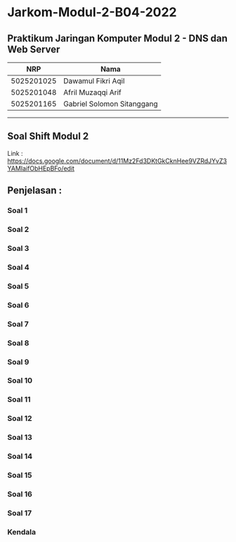 # Jarkom-Modul-2-B04-2022

## Praktikum Jaringan Komputer Modul 2 - DNS dan Web Server
NRP | Nama
-----------|---------------------------
5025201025 | Dawamul Fikri Aqil
5025201048 | Afril Muzaqqi Arif
5025201165 | Gabriel Solomon Sitanggang
---------------------------------------

## Soal Shift Modul 2
Link : https://docs.google.com/document/d/11Mz2Fd3DKtGkCknHee9VZRdJYvZ3YAMIaifObHEpBFo/edit


## Penjelasan :
### Soal 1


### Soal 2


### Soal 3


### Soal 4


### Soal 5


### Soal 6


### Soal 7


### Soal 8


### Soal 9


### Soal 10


### Soal 11


### Soal 12


### Soal 13


### Soal 14


### Soal 15


### Soal 16


### Soal 17


### Kendala


